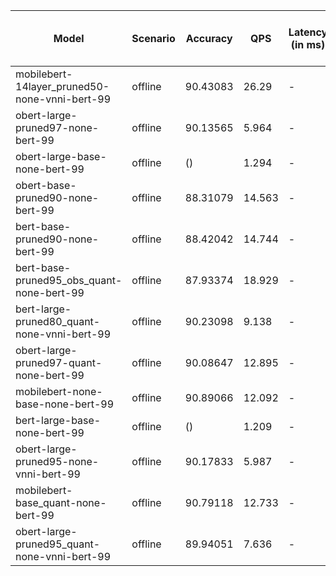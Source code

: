 | Model                                         | Scenario   | Accuracy   |    QPS | Latency (in ms)   | Power Efficiency (in samples/J)   |
|-----------------------------------------------|------------|------------|--------|-------------------|-----------------------------------|
| mobilebert-14layer_pruned50-none-vnni-bert-99 | offline    | 90.43083   | 26.29  | -                 |                                   |
| obert-large-pruned97-none-bert-99             | offline    | 90.13565   |  5.964 | -                 |                                   |
| obert-large-base-none-bert-99                 | offline    | ()         |  1.294 | -                 |                                   |
| obert-base-pruned90-none-bert-99              | offline    | 88.31079   | 14.563 | -                 |                                   |
| bert-base-pruned90-none-bert-99               | offline    | 88.42042   | 14.744 | -                 |                                   |
| bert-base-pruned95_obs_quant-none-bert-99     | offline    | 87.93374   | 18.929 | -                 |                                   |
| bert-large-pruned80_quant-none-vnni-bert-99   | offline    | 90.23098   |  9.138 | -                 |                                   |
| obert-large-pruned97-quant-none-bert-99       | offline    | 90.08647   | 12.895 | -                 |                                   |
| mobilebert-none-base-none-bert-99             | offline    | 90.89066   | 12.092 | -                 |                                   |
| bert-large-base-none-bert-99                  | offline    | ()         |  1.209 | -                 |                                   |
| obert-large-pruned95-none-vnni-bert-99        | offline    | 90.17833   |  5.987 | -                 |                                   |
| mobilebert-base_quant-none-bert-99            | offline    | 90.79118   | 12.733 | -                 |                                   |
| obert-large-pruned95_quant-none-vnni-bert-99  | offline    | 89.94051   |  7.636 | -                 |                                   |